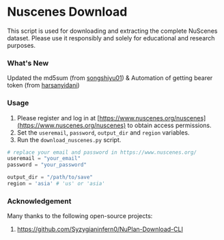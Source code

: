 # Nuscenes Download
This script is used for downloading and extracting the complete NuScenes dataset. Please use it responsibly and solely for educational and research purposes.

### What's New

Updated the md5sum (from [songshiyu01](https://github.com/songshiyu01)) & Automation of getting bearer token (from [harsanyidani](https://github.com/harsanyidani))

### Usage

1. Please register and log in at [https://www.nuscenes.org/nuscenes](https://www.nuscenes.org/nuscenes) to obtain access permissions.
2. Set the `useremail`, `password`, `output_dir` and  `region` variables.
3. Run the `download_nuscenes.py` script.

```python
# replace your email and password in https://www.nuscenes.org/
useremail = "your_email"
password = "your_password"

output_dir = "/path/to/save"
region = 'asia' # 'us' or 'asia'

```

### Acknowledgement
Many thanks to the following open-source projects:
1. https://github.com/Syzygianinfern0/NuPlan-Download-CLI

